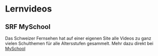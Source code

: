 # Lernvideos

## SRF MySchool

Das Schweizer Fernsehen hat auf einer eigenen Site alle Videos zu ganz vielen Schulthemen für alle Altersstufen gesammelt. Mehr dazu direkt bei [MySchool](https://www.srf.ch/sendungen/myschool)
